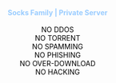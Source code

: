 <br><div style="text-align:center;">
<b><font color="#99CCFF">Socks Family | Private Server<br></font></b><br>
<font color="#000000">NO DDOS <br></font>
<font color="#000000">NO TORRENT <br></font>
<font color="#000000">NO SPAMMING <br></font>
<font color="#000000">NO PHISHING <br></font>
<font color="#000000">NO OVER-DOWNLOAD <br></font>
<font color="#000000">NO HACKING <br></font>
<br>
